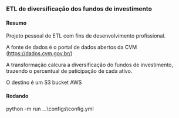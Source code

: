 ### ETL de diversificação dos fundos de investimento

#### Resumo
Projeto pessoal de ETL com fins de desenvolvimento profissional.

A fonte de dados é o portal de dados abertos da CVM (https://dados.cvm.gov.br/)

A transformação calcura a diversificação do fundos de investimento, trazendo o percentual de paticipação de cada ativo.

O destino é um S3 bucket AWS

#### Rodando
python -m run ...\configs\config.yml
